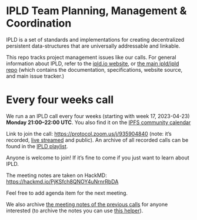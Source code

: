# IPLD Team Planning, Management & Coordination

IPLD is a set of standards and implementations for creating decentralized persistent data-structures that are universally addressable and linkable.

This repo tracks project management issues like our calls.
For general information about IPLD,
refer to the [ipld.io website](https://ipld.io/),
or [the main ipld/ipld repo](https://github.com/ipld/ipld)
(which contains the documentation, specifications, website source, and main issue tracker.)

# Every four weeks call

We run a an IPLD call every four weeks (starting with week 17, 2023-04-23) **Monday 21:00–22:00 UTC**. You also find it on the [IPFS community calendar](https://calendar.google.com/calendar/embed?src=ipfs.io_eal36ugu5e75s207gfjcu0ae84@group.calendar.google.com&ctz=UTC)

Link to join the call: https://protocol.zoom.us/j/935904840 (note: it’s recorded, [live streamed](https://www.youtube.com/c/IPFSbot/live) and public). An archive of all recorded calls can be found in the [IPLD playlist](https://www.youtube.com/playlist?list=PLuhRWgmPaHtRfR6VhISbSiPJ87rsN3Pb9).

Anyone is welcome to join! If it’s fine to come if you just want to learn about IPLD.

The meeting notes are taken on HackMD: https://hackmd.io/PjKSfch8QNOY4uNrnrRbDA

Feel free to add agenda item for the next meeting.

We also archive [the meeting notes of the previous calls](https://github.com/ipld/team-mgmt/tree/master/meeting-notes) for anyone interested (to archive the notes you can use [this helper](https://ipld.github.io/team-mgmt/docs/index.html)).
